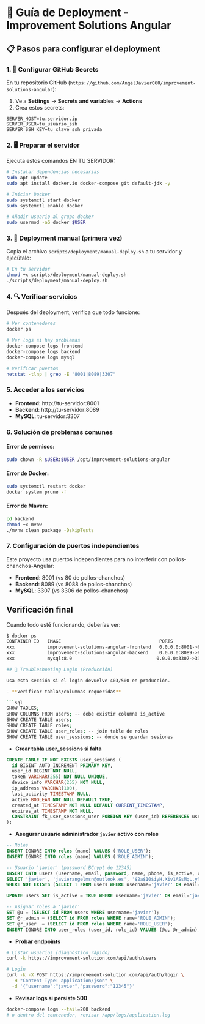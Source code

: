 # 🚀 Guía de Deployment - Improvement Solutions Angular

## 📋 Pasos para configurar el deployment

### 1. 🔑 Configurar GitHub Secrets

En tu repositorio GitHub (`https://github.com/AngelJavier060/improvement-solutions-angular`):

1. Ve a **Settings** → **Secrets and variables** → **Actions**
2. Crea estos secrets:

```
SERVER_HOST=tu.servidor.ip
SERVER_USER=tu_usuario_ssh
SERVER_SSH_KEY=tu_clave_ssh_privada
```

### 2. 🖥️ Preparar el servidor

Ejecuta estos comandos EN TU SERVIDOR:

```bash
# Instalar dependencias necesarias
sudo apt update
sudo apt install docker.io docker-compose git default-jdk -y

# Iniciar Docker
sudo systemctl start docker
sudo systemctl enable docker

# Añadir usuario al grupo docker
sudo usermod -aG docker $USER
```

### 3. 🔧 Deployment manual (primera vez)

Copia el archivo `scripts/deployment/manual-deploy.sh` a tu servidor y ejecútalo:

```bash
# En tu servidor
chmod +x scripts/deployment/manual-deploy.sh
./scripts/deployment/manual-deploy.sh
```

### 4. 🔍 Verificar servicios

Después del deployment, verifica que todo funcione:

```bash
# Ver contenedores
docker ps

# Ver logs si hay problemas
docker-compose logs frontend
docker-compose logs backend
docker-compose logs mysql

# Verificar puertos
netstat -tlnp | grep -E "8001|8089|3307"
```

### 5. Acceder a los servicios

- **Frontend**: http://tu-servidor:8001
- **Backend**: http://tu-servidor:8089  
- **MySQL**: tu-servidor:3307

### 6. Solución de problemas comunes

#### Error de permisos:
```bash
sudo chown -R $USER:$USER /opt/improvement-solutions-angular
```

#### Error de Docker:
```bash
sudo systemctl restart docker
docker system prune -f
```

#### Error de Maven:
```bash
cd backend
chmod +x mvnw
./mvnw clean package -DskipTests
```

### 7. Configuración de puertos independientes

Este proyecto usa puertos independientes para no interferir con pollos-chanchos-Angular:

- **Frontend**: 8001 (vs 80 de pollos-chanchos)
- **Backend**: 8089 (vs 8088 de pollos-chanchos)  
- **MySQL**: 3307 (vs 3306 de pollos-chanchos)

## Verificación final

Cuando todo esté funcionando, deberías ver:

```bash
$ docker ps
CONTAINER ID   IMAGE                                    PORTS                                         NAMES
xxx            improvement-solutions-angular-frontend   0.0.0.0:8001->80/tcp, 0.0.0.0:8443->443/tcp  improvement-solutions-angular-frontend-1
xxx            improvement-solutions-angular-backend    0.0.0.0:8089->8089/tcp                        improvement-solutions-angular-backend-1
xxx            mysql:8.0                               0.0.0.0:3307->3306/tcp                        improvement-solutions-angular-mysql-1

## 🔐 Troubleshooting Login (Producción)

Usa esta sección si el login devuelve 403/500 en producción.

- **Verificar tablas/columnas requeridas**

```sql
SHOW TABLES;
SHOW COLUMNS FROM users; -- debe existir columna is_active
SHOW CREATE TABLE users;
SHOW CREATE TABLE roles;
SHOW CREATE TABLE user_roles; -- join table de roles
SHOW CREATE TABLE user_sessions; -- donde se guardan sesiones
```

- **Crear tabla user_sessions si falta**

```sql
CREATE TABLE IF NOT EXISTS user_sessions (
  id BIGINT AUTO_INCREMENT PRIMARY KEY,
  user_id BIGINT NOT NULL,
  token VARCHAR(255) NOT NULL UNIQUE,
  device_info VARCHAR(255) NOT NULL,
  ip_address VARCHAR(100),
  last_activity TIMESTAMP NULL,
  active BOOLEAN NOT NULL DEFAULT TRUE,
  created_at TIMESTAMP NOT NULL DEFAULT CURRENT_TIMESTAMP,
  expires_at TIMESTAMP NOT NULL,
  CONSTRAINT fk_user_sessions_user FOREIGN KEY (user_id) REFERENCES users(id)
);
```

- **Asegurar usuario administrador `javier` activo con roles**

```sql
-- Roles
INSERT IGNORE INTO roles (name) VALUES ('ROLE_USER');
INSERT IGNORE INTO roles (name) VALUES ('ROLE_ADMIN');

-- Usuario 'javier' (password BCrypt de 12345)
INSERT INTO users (username, email, password, name, phone, is_active, created_at, updated_at)
SELECT 'javier', 'javierangelmsn@outlook.es', '$2a$10$iyH.Xiv1ASsMqL.yNen/0.1l98vhPF2U/BMJS/HMJQwkcHJtQSQD6', 'Javier', NULL, TRUE, NOW(), NOW()
WHERE NOT EXISTS (SELECT 1 FROM users WHERE username='javier' OR email='javierangelmsn@outlook.es');

UPDATE users SET is_active = TRUE WHERE username='javier' OR email='javierangelmsn@outlook.es';

-- Asignar roles a 'javier'
SET @u = (SELECT id FROM users WHERE username='javier');
SET @r_admin = (SELECT id FROM roles WHERE name='ROLE_ADMIN');
SET @r_user  = (SELECT id FROM roles WHERE name='ROLE_USER');
INSERT IGNORE INTO user_roles (user_id, role_id) VALUES (@u, @r_admin), (@u, @r_user);
```

- **Probar endpoints**

```bash
# Listar usuarios (diagnóstico rápido)
curl -k https://improvement-solution.com/api/auth/users

# Login
curl -k -X POST https://improvement-solution.com/api/auth/login \
  -H "Content-Type: application/json" \
  -d '{"username":"javier","password":"12345"}'
```

- **Revisar logs si persiste 500**

```bash
docker-compose logs --tail=200 backend
# o dentro del contenedor, revisar /app/logs/application.log
